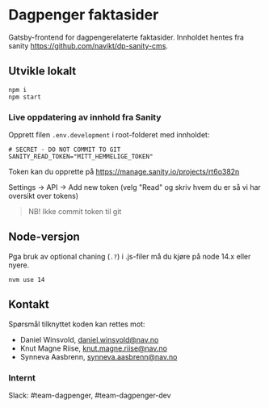 # Dagpenger faktasider

Gatsby-frontend for dagpengerelaterte faktasider. Innholdet hentes fra sanity https://github.com/navikt/dp-sanity-cms.

## Utvikle lokalt

```
npm i
npm start
```

### Live oppdatering av innhold fra Sanity

Opprett filen `.env.development` i root-folderet med innholdet:

```
# SECRET - DO NOT COMMIT TO GIT
SANITY_READ_TOKEN="MITT_HEMMELIGE_TOKEN"
```

Token kan du opprette på https://manage.sanity.io/projects/rt6o382n

Settings -> API -> Add new token (velg "Read" og skriv hvem du er så vi har oversikt over tokens)

> NB! Ikke commit token til git

## Node-versjon

Pga bruk av optional chaning (`.?`) i .js-filer må du kjøre på node 14.x eller nyere.

```
nvm use 14
```

## Kontakt

Spørsmål tilknyttet koden kan rettes mot:

- Daniel Winsvold, daniel.winsvold@nav.no
- Knut Magne Riise, knut.magne.riise@nav.no
- Synneva Aasbrenn, synneva.aasbrenn@nav.no

### Internt

Slack: #team-dagpenger, #team-dagpenger-dev
